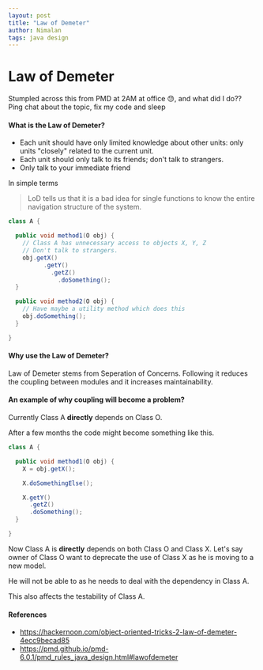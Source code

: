 ```yaml
---
layout: post
title: "Law of Demeter"
author: Nimalan
tags: java design
---
```


# Law of Demeter

Stumpled across this from PMD at 2AM at office 😓, and what did I do?? Ping chat
about the topic, fix my code and sleep

#### What is the Law of Demeter?
- Each unit should have only limited knowledge about other units: only units "closely" related to the current unit.
- Each unit should only talk to its friends; don't talk to strangers.
- Only talk to your immediate friend

In simple terms
> LoD tells us that it is a bad idea for single functions to know the entire navigation structure of the system.

``` java
class A {

  public void method1(O obj) {
    // Class A has unnecessary access to objects X, Y, Z
    // Don't talk to strangers.
    obj.getX()
          .getY()
            .getZ()
              .doSomething();
  }

  public void method2(O obj) {
    // Have maybe a utility method which does this
    obj.doSomething();
  }

}
```

#### Why use the Law of Demeter?
Law of Demeter stems from Seperation of Concerns. Following it reduces the
coupling between modules and it increases maintainability.

#### An example of why coupling will become a problem?

Currently Class A **directly** depends on Class O.

After a few months the code might become something like this.

```java
class A {

  public void method1(O obj) {
    X = obj.getX();

    X.doSomethingElse();

    X.getY()
      .getZ()
      .doSomething();
  }

}
```

Now Class A is **directly** depends on both Class O and Class X. Let's say owner of Class O want to deprecate the use of Class X as he is moving to a new model.

He will not be able to as he needs to deal with the dependency in Class A.

This also affects the testability of Class A.

#### References

- https://hackernoon.com/object-oriented-tricks-2-law-of-demeter-4ecc9becad85
- https://pmd.github.io/pmd-6.0.1/pmd_rules_java_design.html#lawofdemeter
